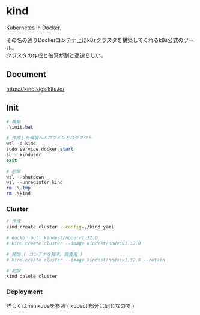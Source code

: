 kind
===

Kubernetes in Docker.

その名の通りDockerコンテナ上にk8sクラスタを構築してくれるk8s公式のツール。<br>
クラスタの作成と破棄が割と高速らしい。


## Document

https://kind.sigs.k8s.io/


## Init

```powershell
# 構築
.\init.bat

# 作成した環境へのログインとログアウト
wsl -d kind
sudo service docker start
su - kinduser
exit

# 削除
wsl --shutdown
wsl --unregister kind
rm .\.tmp
rm .\kind
```


### Cluster

```bash
# 作成
kind create cluster --config=./kind.yaml

# docker pull kindest/node:v1.32.0
# kind create cluster --image kindest/node:v1.32.0

# 開始 ( コンテナを残す。調査用 )
# kind create cluster --image kindest/node:v1.32.0 --retain

# 削除
kind delete cluster
```


### Deployment

詳しくはminikubeを参照 ( kubectl部分は同じなので )
